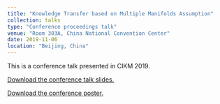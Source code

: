 ```yaml
---
title: "Knowledge Transfer based on Multiple Manifolds Assumption"
collection: talks
type: "Conference proceedings talk"
venue: "Room 303A, China National Convention Center"
date: 2019-11-06
location: "Beijing, China"
---
```


This is a conference talk presented in CIKM 2019.

[Download the conference talk slides.](https://drive.google.com/file/d/1iZgHiqLDketnz7csRiAY25GRO8DldYy2/view?usp=sharing)

[Download the conference poster.](https://drive.google.com/file/d/190l58Tez3burm53yGt_U-2vUt-E1otYc/view?usp=sharing)
